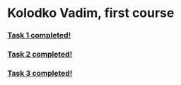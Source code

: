 # Kolodko Vadim, first course


### [Task 1 completed!](https://github.com/VadimKolodko/FP/tree/master/task1)
### [Task 2 completed!](https://github.com/VadimKolodko/FP/tree/master/task2)
### [Task 3 completed!](https://github.com/VadimKolodko/FP/tree/master/task3)

